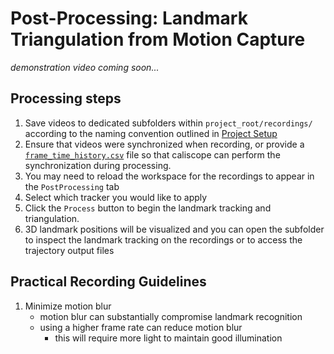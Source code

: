 # Post-Processing: Landmark Triangulation from Motion Capture


*demonstration video coming soon...*


## Processing steps

1. Save videos to dedicated subfolders within `project_root/recordings/` according to the naming convention outlined in [Project Setup](project_setup.md#stage-3-processing-motion-capture-trial)
2. Ensure that videos were synchronized when recording, or provide a [`frame_time_history.csv`](project_setup.md#frame_time_historycsv) file so that caliscope can perform the synchronization during processing.
3. You may need to reload the workspace for the recordings to appear in the `PostProcessing` tab
4. Select which tracker you would like to apply
5. Click the `Process` button to begin the landmark tracking and triangulation.
6. 3D landmark positions will be visualized and you can open the subfolder to inspect the landmark tracking on the recordings or to access the trajectory output files

## Practical Recording Guidelines


1. Minimize motion blur
    - motion blur can substantially compromise landmark recognition
    - using a higher frame rate can reduce motion blur
      - this will require more light to maintain good illumination

